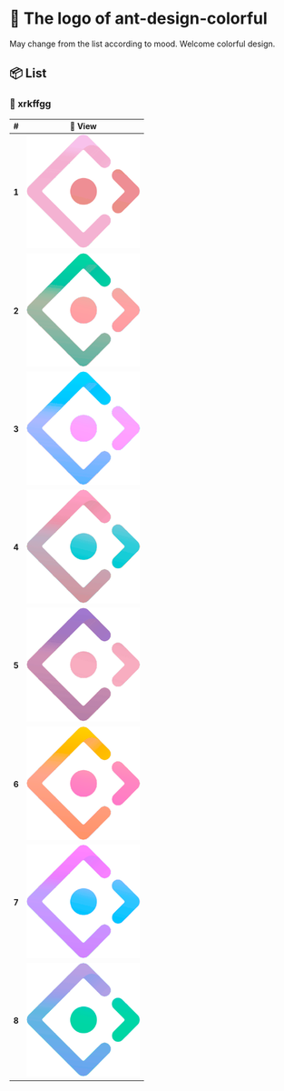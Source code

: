 # 🌟 The logo of ant-design-colorful

May change from the list according to mood. Welcome colorful design.

## 📦 List

### 💄 xrkffgg

| # | 🎨 View |
| -- | -- |
| **1** | ![](images/xrkffgg/1.png) |
| **2** | ![](images/xrkffgg/2.png) |
| **3** | ![](images/xrkffgg/3.png) |
| **4** | ![](images/xrkffgg/4.png) |
| **5** | ![](images/xrkffgg/5.png) |
| **6** | ![](images/xrkffgg/6.png) |
| **7** | ![](images/xrkffgg/7.png) |
| **8** | ![](images/xrkffgg/8.png) |
